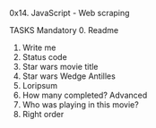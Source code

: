 0x14. JavaScript - Web scraping

TASKS
Mandatory
0. Readme
1. Write me
2. Status code
3. Star wars movie title
4. Star wars Wedge Antilles
5. Loripsum
6. How many completed?
Advanced
7. Who was playing in this movie?
8. Right order
